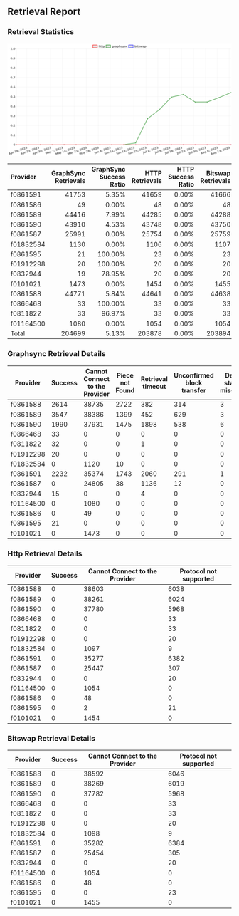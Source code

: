 ## Retrieval Report
### Retrieval Statistics
<img src="https://raw.githubusercontent.com/data-preservation-programs/filplus-checker-assets/main/filecoin-project/filecoin-plus-large-datasets/issues/260/1692322634537.png"/>

| Provider  | GraphSync Retrievals | GraphSync Success Ratio | HTTP Retrievals | HTTP Success Ratio | Bitswap Retrievals | Bitswap Success Ratio |
| :-------- | -------------------: | ----------------------: | --------------: | -----------------: | -----------------: | --------------------: |
| f0861591  |                41753 |                   5.35% |           41659 |              0.00% |              41666 |                 0.00% |
| f0861586  |                   49 |                   0.00% |              48 |              0.00% |                 48 |                 0.00% |
| f0861589  |                44416 |                   7.99% |           44285 |              0.00% |              44288 |                 0.00% |
| f0861590  |                43910 |                   4.53% |           43748 |              0.00% |              43750 |                 0.00% |
| f0861587  |                25991 |                   0.00% |           25754 |              0.00% |              25759 |                 0.00% |
| f01832584 |                 1130 |                   0.00% |            1106 |              0.00% |               1107 |                 0.00% |
| f0861595  |                   21 |                 100.00% |              23 |              0.00% |                 23 |                 0.00% |
| f01912298 |                   20 |                 100.00% |              20 |              0.00% |                 20 |                 0.00% |
| f0832944  |                   19 |                  78.95% |              20 |              0.00% |                 20 |                 0.00% |
| f0101021  |                 1473 |                   0.00% |            1454 |              0.00% |               1455 |                 0.00% |
| f0861588  |                44771 |                   5.84% |           44641 |              0.00% |              44638 |                 0.00% |
| f0866468  |                   33 |                 100.00% |              33 |              0.00% |                 33 |                 0.00% |
| f0811822  |                   33 |                  96.97% |              33 |              0.00% |                 33 |                 0.00% |
| f01164500 |                 1080 |                   0.00% |            1054 |              0.00% |               1054 |                 0.00% |
| Total     |               204699 |                   5.13% |          203878 |              0.00% |             203894 |                 0.00% |

### Graphsync Retrieval Details
| Provider  | Success | Cannot Connect to the Provider | Piece not Found | Retrieval timeout | Unconfirmed block transfer | Deal state missing | Retrieval rejected |
| --------- | ------- | ------------------------------ | --------------- | ----------------- | -------------------------- | ------------------ | ------------------ |
| f0861588  | 2614    | 38735                          | 2722            | 382               | 314                        | 3                  | 1                  |
| f0861589  | 3547    | 38386                          | 1399            | 452               | 629                        | 3                  | 0                  |
| f0861590  | 1990    | 37931                          | 1475            | 1898              | 538                        | 6                  | 72                 |
| f0866468  | 33      | 0                              | 0               | 0                 | 0                          | 0                  | 0                  |
| f0811822  | 32      | 0                              | 0               | 1                 | 0                          | 0                  | 0                  |
| f01912298 | 20      | 0                              | 0               | 0                 | 0                          | 0                  | 0                  |
| f01832584 | 0       | 1120                           | 10              | 0                 | 0                          | 0                  | 0                  |
| f0861591  | 2232    | 35374                          | 1743            | 2060              | 291                        | 1                  | 52                 |
| f0861587  | 0       | 24805                          | 38              | 1136              | 12                         | 0                  | 0                  |
| f0832944  | 15      | 0                              | 0               | 4                 | 0                          | 0                  | 0                  |
| f01164500 | 0       | 1080                           | 0               | 0                 | 0                          | 0                  | 0                  |
| f0861586  | 0       | 49                             | 0               | 0                 | 0                          | 0                  | 0                  |
| f0861595  | 21      | 0                              | 0               | 0                 | 0                          | 0                  | 0                  |
| f0101021  | 0       | 1473                           | 0               | 0                 | 0                          | 0                  | 0                  |

### Http Retrieval Details
| Provider  | Success | Cannot Connect to the Provider | Protocol not supported |
| --------- | ------- | ------------------------------ | ---------------------- |
| f0861588  | 0       | 38603                          | 6038                   |
| f0861589  | 0       | 38261                          | 6024                   |
| f0861590  | 0       | 37780                          | 5968                   |
| f0866468  | 0       | 0                              | 33                     |
| f0811822  | 0       | 0                              | 33                     |
| f01912298 | 0       | 0                              | 20                     |
| f01832584 | 0       | 1097                           | 9                      |
| f0861591  | 0       | 35277                          | 6382                   |
| f0861587  | 0       | 25447                          | 307                    |
| f0832944  | 0       | 0                              | 20                     |
| f01164500 | 0       | 1054                           | 0                      |
| f0861586  | 0       | 48                             | 0                      |
| f0861595  | 0       | 2                              | 21                     |
| f0101021  | 0       | 1454                           | 0                      |

### Bitswap Retrieval Details
| Provider  | Success | Cannot Connect to the Provider | Protocol not supported |
| --------- | ------- | ------------------------------ | ---------------------- |
| f0861588  | 0       | 38592                          | 6046                   |
| f0861589  | 0       | 38269                          | 6019                   |
| f0861590  | 0       | 37782                          | 5968                   |
| f0866468  | 0       | 0                              | 33                     |
| f0811822  | 0       | 0                              | 33                     |
| f01912298 | 0       | 0                              | 20                     |
| f01832584 | 0       | 1098                           | 9                      |
| f0861591  | 0       | 35282                          | 6384                   |
| f0861587  | 0       | 25454                          | 305                    |
| f0832944  | 0       | 0                              | 20                     |
| f01164500 | 0       | 1054                           | 0                      |
| f0861586  | 0       | 48                             | 0                      |
| f0861595  | 0       | 0                              | 23                     |
| f0101021  | 0       | 1455                           | 0                      |
